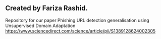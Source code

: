 ## Created by Fariza Rashid.
Repository for our paper Phishing URL detection generalisation using Unsupervised Domain Adaptation https://www.sciencedirect.com/science/article/pii/S1389128624002305
